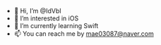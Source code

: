 - 👋 Hi, I’m @IdVbI
- 👀 I’m interested in iOS  
- 🌱 I’m currently learning Swift
- 📫 You can reach me by mae03087@naver.com

<!---
IdVbI/IdVbI is a ✨ special ✨ repository because its `README.md` (this file) appears on your GitHub profile.
You can click the Preview link to take a look at your changes.
--->
